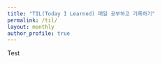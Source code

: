 ```yaml
---
title: "TIL(Today I Learned) 매일 공부하고 기록하기"
permalink: /til/
layout: monthly
author_profile: true
---
```

Test
